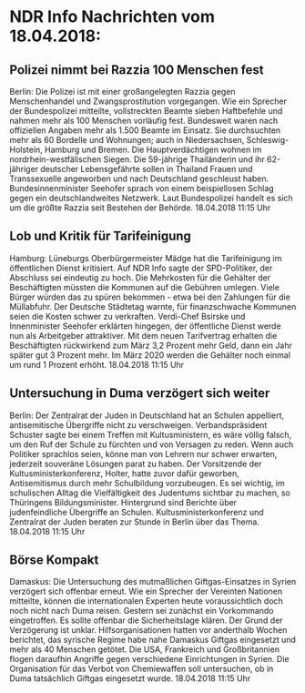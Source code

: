 # NDR Info Nachrichten vom 18.04.2018:


## Polizei nimmt bei Razzia 100 Menschen fest
Berlin: Die Polizei ist mit einer großangelegten Razzia gegen Menschenhandel und Zwangsprostitution vorgegangen. Wie ein Sprecher der Bundespolizei mitteilte, vollstreckten Beamte sieben Haftbefehle und nahmen mehr als 100 Menschen vorläufig fest. Bundesweit waren nach offiziellen Angaben mehr als 1.500 Beamte im Einsatz. Sie durchsuchten mehr als 60 Bordelle und Wohnungen; auch in Niedersachsen, Schleswig-Holstein, Hamburg und Bremen. Die Hauptverdächtigen wohnen im nordrhein-westfälischen Siegen. Die 59-jährige Thailänderin und ihr 62-jähriger deutscher Lebensgefährte sollen in Thailand Frauen und Transsexuelle angeworben und nach Deutschland geschleust haben. Bundesinnenminister Seehofer sprach von einem beispiellosen Schlag gegen ein deutschlandweites Netzwerk. Laut Bundespolizei handelt es sich um die größte Razzia seit Bestehen der Behörde. 18.04.2018 11:15 Uhr 

## Lob und Kritik für Tarifeinigung
Hamburg: 		Lüneburgs Oberbürgermeister Mädge hat die Tarifeinigung im öffentlichen Dienst kritisiert. Auf NDR Info sagte der SPD-Politiker, der Abschluss sei eindeutig zu hoch. Die Mehrkosten für die Gehälter der Beschäftigten müssten die Kommunen auf die Gebühren umlegen. Viele Bürger würden das zu spüren bekommen - etwa bei den Zahlungen für die Müllabfuhr. Der Deutsche Städtetag warnte, für finanzschwache Kommunen seien die Kosten schwer zu verkraften. Verdi-Chef Bsirske und Innenminister Seehofer erklärten hingegen, der öffentliche Dienst werde nun als Arbeitgeber attraktiver. Mit dem neuen Tarifvertrag erhalten die Beschäftigten rückwirkend zum März 3,2 Prozent mehr Geld, dann ein Jahr später gut 3 Prozent mehr. Im März 2020 werden die Gehälter noch einmal um rund 1 Prozent erhöht. 18.04.2018 11:15 Uhr 

## Untersuchung in Duma verzögert sich weiter
Berlin: Der Zentralrat der Juden in Deutschland hat an Schulen appelliert, antisemitische Übergriffe nicht zu verschweigen. Verbandspräsident Schuster sagte bei einem Treffen mit Kultusministern, es wäre völlig falsch, um den Ruf der Schule zu fürchten und von Versagen zu reden. Wenn auch Politiker sprachlos seien, könne man von Lehrern nur schwer erwarten, jederzeit souveräne Lösungen parat zu haben. Der Vorsitzende der Kultusministerkonferenz, Holter, hatte zuvor dafür geworben, Antisemitismus durch mehr Schulbildung vorzubeugen. Es sei wichtig, im schulischen Alltag die Vielfältigkeit des Judentums sichtbar zu machen, so Thüringens Bildungsminister. Hintergrund sind Berichte über judenfeindliche Übergriffe an Schulen. Kultusministerkonferenz und Zentralrat der Juden beraten zur Stunde in Berlin über das Thema. 18.04.2018 11:15 Uhr 

## Börse Kompakt
Damaskus:	Die Untersuchung des mutmaßlichen Giftgas-Einsatzes in Syrien verzögert sich offenbar erneut. Wie ein Sprecher der Vereinten Nationen mitteilte, können die internationalen Experten heute voraussichtlich doch noch nicht nach Duma reisen. Gestern sei zunächst ein Vorkommando eingetroffen. Es sollte offenbar die Sicherheitslage klären. Der Grund der Verzögerung ist unklar. Hilfsorganisationen hatten vor anderthalb Wochen berichtet, das syrische Regime habe nahe Damaskus Giftgas eingesetzt und mehr als 40 Menschen getötet. Die USA, Frankreich und Großbritannien flogen daraufhin Angriffe gegen verschiedene Einrichtungen in Syrien. Die Organisation für das Verbot von Chemiewaffen soll untersuchen, ob in Duma tatsächlich Giftgas eingesetzt wurde. 18.04.2018 11:15 Uhr 
